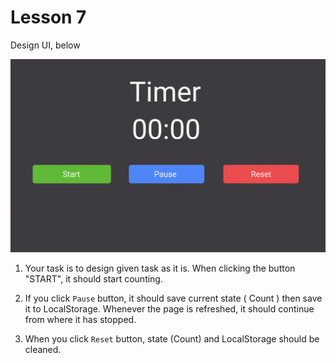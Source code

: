 # Lesson 7

Design UI, below

<img src="./task.png">

<br>

1. Your task is to design given task as it is. When clicking the button "START", it should start counting.<br>

2. If you click <code>Pause</code> button, it should save current state ( Count ) then save it to LocalStorage. Whenever the page is refreshed, it should continue from where it has stopped. <br>

3. When you click <code>Reset</code> button, state (Count) and LocalStorage should be cleaned.

